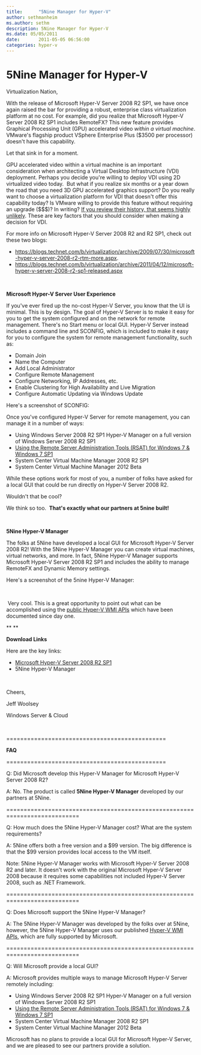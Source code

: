 ```yaml
---
title:      "5Nine Manager for Hyper-V"
author: sethmanheim
ms.author: sethm
description: 5Nine Manager for Hyper-V
ms.date: 05/05/2011
date:       2011-05-05 06:56:00
categories: hyper-v
---
```

# 5Nine Manager for Hyper-V

Virtualization Nation,

With the release of Microsoft Hyper-V Server 2008 R2 SP1, we have once again raised the bar for providing a robust, enterprise class virtualization platform at no cost. For example, did you realize that Microsoft Hyper-V Server 2008 R2 SP1 includes RemoteFX? This new feature provides Graphical Processing Unit (GPU) accelerated video _within a virtual machine_. VMware's flagship product VSphere Enterprise Plus ($3500 per processor) doesn't have this capability.

Let that sink in for a moment.

GPU accelerated video within a virtual machine is an important consideration when architecting a Virtual Desktop Infrastructure (VDI) deployment. Perhaps you decide you're willing to deploy VDI using 2D virtualized video today.  But what if you realize six months or a year down the road that you need 3D GPU accelerated graphics support? Do you really want to choose a virtualization platform for VDI that doesn't offer this capability today? Is VMware willing to provide this feature without requiring an upgrade ($$$)? In writing? [If you review their history, that seems highly unlikely](https://blogs.technet.com/b/virtualization/archive/2009/06/28/beware-the-vmware-core-tax-and-more.aspx). These are key factors that you should consider when making a decision for VDI.

For more info on Microsoft Hyper-V Server 2008 R2 and R2 SP1, check out these two blogs:

  * <https://blogs.technet.com/b/virtualization/archive/2009/07/30/microsoft-hyper-v-server-2008-r2-rtm-more.aspx>.
  * <https://blogs.technet.com/b/virtualization/archive/2011/04/12/microsoft-hyper-v-server-2008-r2-sp1-released.aspx>



 

**Microsoft Hyper-V Server User Experience**

If you've ever fired up the no-cost Hyper-V Server, you know that the UI is minimal. This is by design. The goal of Hyper-V Server is to make it easy for you to get the system configured and on the network for remote management. There's no Start menu or local GUI. Hyper-V Server instead includes a command line and SCONFIG, which is included to make it easy for you to configure the system for remote management functionality, such as:

  * Domain Join
  * Name the Computer
  * Add Local Administrator
  * Configure Remote Management
  * Configure Networking, IP Addresses, etc.
  * Enable Clustering for High Availability and Live Migration
  * Configure Automatic Updating via Windows Update



Here's a screenshot of SCONFIG:


Once you've configured Hyper-V Server for remote management, you can manage it in a number of ways:

  * Using Windows Server 2008 R2 SP1 Hyper-V Manager on a full version of Windows Server 2008 R2 SP1
  * [Using the Remote Server Administration Tools (RSAT) for Windows 7 & Windows 7 SP1](/troubleshoot/windows-server/system-management-components/remote-server-administration-tools)
  * System Center Virtual Machine Manager 2008 R2 SP1
  * System Center Virtual Machine Manager 2012 Beta



While these options work for most of you, a number of folks have asked for a local GUI that could be run directly on Hyper-V Server 2008 R2.

Wouldn't that be cool?

We think so too.  **That's exactly what our partners at 5nine built!**

 

**5Nine Hyper-V Manager**

The folks at 5Nine have developed a local GUI for Microsoft Hyper-V Server 2008 R2! With the 5Nine Hyper-V Manager you can create virtual machines, virtual networks, and more. In fact, 5Nine Hyper-V Manager supports Microsoft Hyper-V Server 2008 R2 SP1 and includes the ability to manage RemoteFX and Dynamic Memory settings.

Here's a screenshot of the 5nine Hyper-V Manager:

 

 Very cool. This is a great opportunity to point out what can be accomplished using the [public Hyper-V WMI APIs](/previous-versions/windows/desktop/virtual/windows-virtualization-portal) which have been documented since day one.

** **

**Download Links**

Here are the key links:

  * [Microsoft Hyper-V Server 2008 R2 SP1](https://www.microsoft.com/download/details.aspx?id=20196)
  * 5Nine Hyper-V Manager



 

Cheers,

Jeff Woolsey

Windows Server & Cloud

 

==============================================

**FAQ**

==============================================

Q: Did Microsoft develop this Hyper-V Manager for Microsoft Hyper-V Server 2008 R2?

A: No. The product is called **5Nine Hyper-V Manager** developed by our partners at 5Nine. 

===========================================================================

Q: How much does the 5Nine Hyper-V Manager cost? What are the system requirements?

A: 5Nine offers both a free version and a $99 version. The big difference is that the $99 version provides local access to the VM itself. 

Note: 5Nine Hyper-V Manager works with Microsoft Hyper-V Server 2008 R2 and later. It doesn't work with the original Microsoft Hyper-V Server 2008 because it requires some capabilities not included Hyper-V Server 2008, such as .NET Framework.

===========================================================================

Q: Does Microsoft support the 5Nine Hyper-V Manager?

A: The 5Nine Hyper-V Manager was developed by the folks over at 5Nine, however, the 5Nine Hyper-V Manager uses our published [Hyper-V WMI APIs](https://msdn.microsoft.com/library/cc136992\(VS.85\).aspx), which are fully supported by Microsoft.

===========================================================================

Q: Will Microsoft provide a local GUI?

A: Microsoft provides multiple ways to manage Microsoft Hyper-V Server remotely including:

  * Using Windows Server 2008 R2 SP1 Hyper-V Manager on a full version of Windows Server 2008 R2 SP1
  * [Using the Remote Server Administration Tools (RSAT) for Windows 7 & Windows 7 SP1](/troubleshoot/windows-server/system-management-components/remote-server-administration-tools)
  * System Center Virtual Machine Manager 2008 R2 SP1
  * System Center Virtual Machine Manager 2012 Beta



Microsoft has no plans to provide a local GUI for Microsoft Hyper-V Server, and we are pleased to see our partners provide a solution. 
